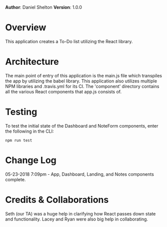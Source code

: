 **Author**: Daniel Shelton
**Version**: 1.0.0

# Overview
This application creates a To-Do list utilizing the React library.

# Architecture
The main point of entry of this application is the main.js file which transpiles the app by utilizing the babel library. This application also utilizes multiple NPM libraries and .travis.yml for its CI. The 'component' directory contains all the various React components that app.js consists of.

# Testing
To test the initial state of the Dashboard and NoteForm components, enter the following in the CLI:

`npm run test`
# Change Log
05-23-2018 7:09pm - App, Dashboard, Landing, and Notes components complete.

# Credits & Collaborations
Seth (our TA) was a huge help in clarifying how React passes down state and functionality. Lacey and Ryan were also big help in collaborating.